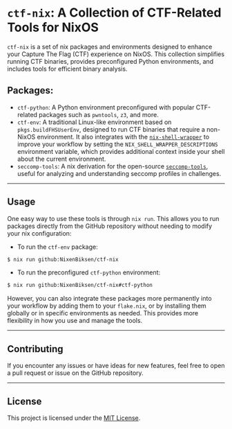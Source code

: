 # `ctf-nix`: A Collection of CTF-Related Tools for NixOS

`ctf-nix` is a set of nix packages and environments designed to enhance your Capture The Flag (CTF) experience on NixOS. This collection simplifies running CTF binaries, provides preconfigured Python environments, and includes tools for efficient binary analysis.

## Packages:

- `ctf-python`: A Python environment preconfigured with popular CTF-related packages such as `pwntools`, `z3`, and more.
- `ctf-env`: A traditional Linux-like environment based on `pkgs.buildFHSUserEnv`, designed to run CTF binaries that require a non-NixOS environment. It also integrates with the [`nix-shell-wrapper`](https://github.com/NixenBiksen/nix-shell-wrapper) to improve your workflow by setting the `NIX_SHELL_WRAPPER_DESCRIPTIONS` environment variable, which provides additional context inside your shell about the current environment.
- `seccomp-tools`: A nix derivation for the open-source [`seccomp-tools`](https://github.com/david942j/seccomp-tools), useful for analyzing and understanding seccomp profiles in challenges.

---

## Usage

One easy way to use these tools is through `nix run`. This allows you to run packages directly from the GitHub repository without needing to modify your nix configuration:

- To run the `ctf-env` package:

```bash
$ nix run github:NixenBiksen/ctf-nix
```

- To run the preconfigured `ctf-python` environment:

```bash
$ nix run github:NixenBiksen/ctf-nix#ctf-python
```

However, you can also integrate these packages more permanently into your workflow by adding them to your `flake.nix`, or by installing them globally or in specific environments as needed. This provides more flexibility in how you use and manage the tools.

---

## Contributing

If you encounter any issues or have ideas for new features, feel free to open a pull request or issue on the GitHub repository.

---

## License

This project is licensed under the [MIT License](./LICENSE).
